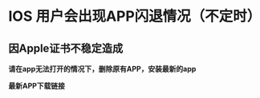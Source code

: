 
IOS 用户会出现APP闪退情况（不定时）
===

  因Apple证书不稳定造成
---




**请在app无法打开的情况下，删除原有APP，安装最新的app**



**最新APP下载链接**
